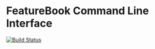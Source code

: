 # FeatureBook Command Line Interface

[![Build Status](https://travis-ci.org/SOFTWARE-CLINIC/featurebook-cli.svg?branch=master)](https://travis-ci.org/SOFTWARE-CLINIC/featurebook-cli)
